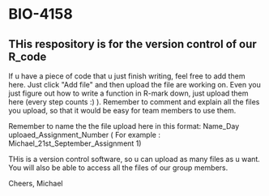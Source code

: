 # BIO-4158



## THis respository is for the version control of our R_code

If u have a piece of code that u just finish writing, feel free to add them here. Just click "Add file" and then upload the file are working on. Even you just figure out how to write a function in R-mark down, just upload them here (every step counts :) ).  Remember to comment and explain all the files you upload, so that it would be easy for team members to use them. 


Remember to name the the file upload here in this format: Name_Day uploaed_Assignment_Number  ( For example : Michael_21st_September_Assignment 1) 


THis is a version control software, so u can upload as many files as u want. You will also be able to access all the files of our group members. 

Cheers, 
Michael 
